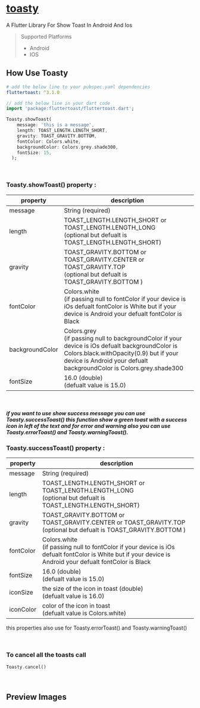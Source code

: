 # [toasty](https://pub.dartlang.org/packages/toasty)

A Flutter Library For Show Toast In Android And Ios
> Supported Platforms
>
> - Android
> - IOS

## How Use Toasty 

```yaml
# add the below line to your pubspec.yaml dependencies
fluttertoast: ^3.1.0
```

```dart
// add the below line in your dart code
import 'package:fluttertoast/fluttertoast.dart';
```
```dart
Toasty.showToast(
    message: 'this is a message',
    length: TOAST_LENGTH.LENGTH_SHORT,
    gravity: TOAST_GRAVITY.BOTTOM,
    fontColor: Colors.white,
    backgroundColor: Colors.grey.shade300,
    fontSize: 15,
  );
```
<br/>

### Toasty.showToast() property :
| property        | description                                                        |
| --------------- | ------------------------------------------------------------------ |
| message             | String (required)                                        |
| length     | TOAST_LENGTH.LENGTH_SHORT or TOAST_LENGTH.LENGTH_LONG <br/>(optional but defualt is TOAST_LENGTH.LENGTH_SHORT)                 |
| gravity         | TOAST_GRAVITY.BOTTOM or TOAST_GRAVITY.CENTER or TOAST_GRAVITY.TOP  <br/>(optional but defualt is TOAST_GRAVITY.BOTTOM ) |
| fontColor | Colors.white <br/> (if passing null to fontColor if your device is iOs defualt fontColor is White but if your device is Android your defualt fontColor is Black                                                 |
| backgroundColor         | Colors.grey  <br/> (if passing null to backgroundColor if your device is iOs defualt backgroundColor is Colors.black.withOpacity(0.9) but if your device is Android your defualt backgroundColor is Colors.grey.shade300                                                     |
| fontSize       | 16.0 (double) <br/> (defualt value is 15.0)                                                      |

<br/>

##### if you want to use show success message you can use Toasty.successToast() this function show a green toast with a success icon in left of the text and for error and warning also you can use Toasty.errorToast() and Toasty.warningToast().

### Toasty.successToast() property :
| property        | description                                                        |
| --------------- | ------------------------------------------------------------------ |
| message             | String (required)                                        |
| length     | TOAST_LENGTH.LENGTH_SHORT or TOAST_LENGTH.LENGTH_LONG <br/>(optional but defualt is TOAST_LENGTH.LENGTH_SHORT)                 |
| gravity         | TOAST_GRAVITY.BOTTOM or TOAST_GRAVITY.CENTER or TOAST_GRAVITY.TOP  <br/>(optional but defualt is TOAST_GRAVITY.BOTTOM ) |
| fontColor | Colors.white <br/> (if passing null to fontColor if your device is iOs defualt fontColor is White but if your device is Android your defualt fontColor is Black                                                 |
| fontSize       | 16.0 (double) <br/> (defualt value is 15.0)                                                      |
| iconSize       | the size of the icon in toast (double) <br/> (defualt value is 16.0)                                                      |
| iconColor       | color of the icon in toast <br/> (defualt value is Colors.white)                                                |

this properties also use for Toasty.errorToast() and Toasty.warningToast()
 
<br/>

### To cancel all the toasts call

```dart
Toasty.cancel()
```
<br/>

## Preview Images

                                                                                                               

